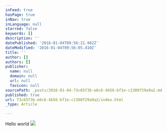 ```yaml
---
inFeed: true
hasPage: true
inNav: true
inLanguage: null
starred: false
keywords: []
description: ''
datePublished: '2016-01-04T09:56:21.962Z'
dateModified: '2016-01-04T09:56:05.410Z'
title: ''
author: []
authors: []
publisher:
  name: null
  domain: null
  url: null
  favicon: null
sourcePath: _posts/2016-01-04-73c65f3b-e6c6-4b56-bf1e-c1300f29a9a2.md
published: true
url: 73c65f3b-e6c6-4b56-bf1e-c1300f29a9a2/index.html
_type: Article

---
```

Hello world
![](https://the-grid-user-content.s3-us-west-2.amazonaws.com/0300b072-e2df-4f51-8b5e-f3793a1a5e3a.png)